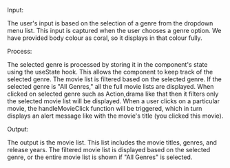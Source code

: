 Input:

The user's input is based on the selection of a genre from the dropdown menu list. This input is captured when the user chooses a genre option.
We have provided body colour as coral, so it displays in that colour fully.

Process:

The selected genre is processed by storing it in the component's state using the useState hook. This allows the component to keep track of the selected genre.
The movie list is filtered based on the selected genre. If the selected genre is "All Genres," all the full movie lists are displayed. When clicked on selected genre such as Action,drama like that then it filters only the selected movie list will be displayed. 
When a user clicks on a particular movie, the handleMovieClick function will be triggered, which in turn displays an alert message like with the movie's title (you clicked this movie).


Output:

The output is the movie list. This list includes the movie titles, genres, and release years. The filtered movie list is displayed based on the selected genre, or the entire movie list is shown if "All Genres" is selected.